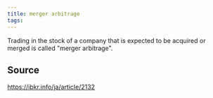 ```yaml
---
title: merger arbitrage
tags: 
---
```


Trading in the stock of a company that is expected to be acquired or merged is called "merger arbitrage".

## Source
https://ibkr.info/ja/article/2132